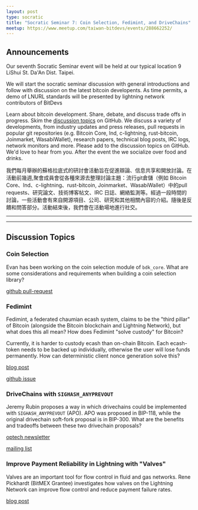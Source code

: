 ```yaml
---
layout: post
type: socratic
title: "Socratic Seminar 7: Coin Selection, Fedimint, and DriveChains"
meetup: https://www.meetup.com/taiwan-bitdevs/events/288662252/
---
```


## Announcements

Our seventh Socratic Seminar event will be held at our typical location 9 LiShui St. Da'An Dist. Taipei.

We will start the socratic seminar discussion with general introductions and follow with discussion on the latest bitcoin developents. As time permits, a demo of LNURL standards will be presented by lightning network contributors of BitDevs

Learn about bitcoin development. Share, debate, and discuss trade offs in progress. Skim the [discussion topics](https://github.com/TaiwanBitdevs/TaiwanBitdevs.github.io/pull/11) on GitHub. We discuss a variety of developments, from industry updates and press releases, pull requests in popular git repositories (e.g. Bitcoin Core, lnd, c-lightning, rust-bitcoin, Joinmarket, WasabiWallet), research papers, technical blog posts, IRC logs, network monitors and more. Please add to the discussion topics on GitHub. We'd love to hear from you. After the event the we socialize over food and drinks. 

我們每月舉辦的蘇格拉底式的研討會活動旨在促進辯論、信息共享和開放討論。在活動前幾週,聚會成員會從各種來源去整理討論主題：流行git倉儲（例如 Bitcoin Core、lnd、c-lightning、rust-bitcoin, Joinmarket、WasabiWallet）中的pull requests、研究論文、技術博客帖文、IRC 日誌、網絡監測等。經過一段時間的討論，一些活動會有來自開源項目、公司、研究和其他相關內容的介紹。隨後是反饋和問答部分。活動結束後，我們會在活動場地進行社交。

---
---

## Discussion Topics

### Coin Selection

Evan has been working on the coin selection module of `bdk_core`. What are some considerations and requirements when building a coin selection library?

[github pull-request](https://github.com/LLFourn/bdk_core_staging/pull/23)

### Fedimint

Fedimint, a federated chaumian ecash system, claims to be the "third pillar" of Bitcoin (alongside the Bitcoin blockchain and Lightning Network), but what does this all mean? How does Fedimint "solve custody" for Bitcoin?

Currently, it is harder to custody ecash than on-chain Bitcoin. Each ecash-token needs to be backed up individually, otherwise the user will lose funds permanently. How can deterministic client nonce generation solve this?

[blog post](https://bitcoinmagazine.com/culture/will-fedimints-bring-bitcoin-to-the-world)

[github issue](https://github.com/fedimint/fedimint/issues/502)

### DriveChains with `SIGHASH_ANYPREVOUT`

Jeremy Rubin proposes a way in which drivechains could be implemented with `SIGHASH_ANYPREVOUT` (APO). APO was proposed in BIP-118, while the original drivechain soft-fork proposal is in BIP-300. What are the benefits and tradeoffs between these two drivechain proposals?

[optech newsletter](https://bitcoinops.org/en/newsletters/2022/09/21/)

[mailing list](https://lists.linuxfoundation.org/pipermail/bitcoin-dev/2022-September/020919.html)

### Improve Payment Reliability in Lightning with "Valves"

Valves are an important tool for flow control in fluid and gas networks. Rene Pickhardt (BitMEX Grantee) investigates how valves on the Lightning Network can improve flow control and reduce payment failure rates.

[blog post](https://blog.bitmex.com/the-power-of-htlc_maximum_msat-as-a-control-valve-for-better-flow-control-improved-reliability-and-lower-expected-payment-failure-rates-on-the-lightning-network/)
